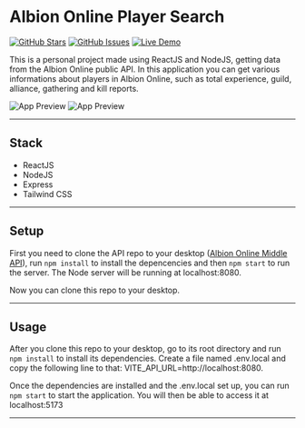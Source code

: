 # Albion Online Player Search

[![GitHub Stars](https://img.shields.io/github/stars/Xandyhoss/albion-player-search)](https://github.com/Xandyhoss/albion-player-search/stargazers) [![GitHub Issues](https://img.shields.io/github/issues/Xandyhoss/albion-player-search)](https://github.com/Xandyhoss/albion-player-search/issues) [![Live Demo](https://img.shields.io/badge/live-demo-green)](https://github.com/Xandyhoss/albion-player-search)

This is a personal project made using ReactJS and NodeJS, getting data from the Albion Online public API. In this application you can get various informations about players in Albion Online, such as total experience, guild, alliance, gathering and kill reports.

![App Preview](https://i.imgur.com/IrhMkSa.png)
![App Preview](https://i.imgur.com/WMMp5SP.png)

---

## Stack

- ReactJS
- NodeJS
- Express
- Tailwind CSS

---

## Setup

First you need to clone the API repo to your desktop ([Albion Online Middle API](https://github.com/Xandyhoss/albion-middle-api)), run `npm install` to install the depencencies and then `npm start` to run the server.
The Node server will be running at localhost:8080.

Now you can clone this repo to your desktop.

---

## Usage

After you clone this repo to your desktop, go to its root directory and run `npm install` to install its dependencies.
Create a file named .env.local and copy the following line to that: VITE_API_URL=http://localhost:8080.

Once the dependencies are installed and the .env.local set up, you can run `npm start` to start the application. You will then be able to access it at localhost:5173

---

